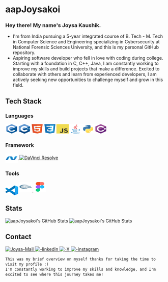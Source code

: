 # aapJoysakoi 

### Hey there! My name's Joysa Kaushik.
- I'm from India pursuing a 5-year integrated course of B. Tech - M. Tech in Computer Science and Engineering specializing in Cybersecurity at National Forensic Sciences University, and this is my personal GitHub repository. 
- Aspiring software developer who fell in love with coding during college. Starting with a foundation in C, C++, Java, I am constantly working to improve my skills and build projects that make a difference. Excited to collaborate with others and learn from experienced developers, I am actively seeking new opportunities to challenge myself and grow in this field.

## Tech Stack

### Languages

<div style="display: flex; align-items: center;">
  <a href="https://en.wikipedia.org/wiki/C_(programming_language)" target="_blank">
    <img alt="Joysa-C" height="30" width="40" src="https://github.com/devicons/devicon/blob/master/icons/c/c-original.svg">
  </a>
  
  <a href="https://en.wikipedia.org/wiki/C%2B%2B" target="_blank">
    <img alt="Joysa-Cpp" height="30" width="40" src="https://github.com/devicons/devicon/blob/master/icons/cplusplus/cplusplus-original.svg">
  </a>
  
  <a href="https://en.wikipedia.org/wiki/HTML" target="_blank">
    <img alt="Joysa-HTML" height="30" width="40" src="https://github.com/devicons/devicon/blob/master/icons/html5/html5-original.svg">
  </a>
  
  <a href="https://en.wikipedia.org/wiki/CSS" target="_blank">
    <img alt="Joysa-CSS" height="30" width="40" src="https://github.com/devicons/devicon/blob/master/icons/css3/css3-original.svg">
  </a>
  
  <a href="https://en.wikipedia.org/wiki/JavaScript" target="_blank">
    <img alt="Joysa-JavaScript" height="30" width="40" src="https://github.com/devicons/devicon/blob/master/icons/javascript/javascript-original.svg">
  </a>

  <a href="https://en.wikipedia.org/wiki/Java_(programming_language)" target="_blank">
    <img alt="Joysa-Java" height="30" width="40" src="https://github.com/devicons/devicon/blob/master/icons/java/java-original.svg">
  </a>

  <a href="https://en.wikipedia.org/wiki/Python_(programming_language)" target="_blank">
    <img alt="Joysa-Python" height="30" width="40" src="https://github.com/devicons/devicon/blob/master/icons/python/python-original.svg">
  </a>

  <a href="https://en.wikipedia.org/wiki/C_Sharp_(programming_language)" target="_blank">
    <img alt="Joysa-CSharp" height="30" width="40" src="https://github.com/devicons/devicon/blob/master/icons/csharp/csharp-original.svg">
  </a>
</div>


### Framework

<div style="display: inline-block">
  <a href="https://dotnet.microsoft.com/" target="_blank">
    <img align="center" alt="joysa-dotnet" height="30" width="40" src="https://github.com/devicons/devicon/blob/master/icons/dot-net/dot-net-original.svg">
  </a>
    <a href="https://www.blackmagicdesign.com/products/davinciresolve/" target="_blank">
    <img alt="DaVinci Resolve" height="30" width="40" src="https://github.com/devicons/devicon/blob/master/icons/davinci/davinci-original.svg">
  </a>
</div>


### Tools

<div style="display: inline-block">
  <a href="https://code.visualstudio.com/" target="_blank">
    <img align="center" alt="joysa-VS-Code" height="30" width="40" src="https://github.com/devicons/devicon/blob/master/icons/vscode/vscode-original.svg">
  </a>
</div>

  <a href="https://www.opengl.org/documentation/" target="_blank">
    <img alt="joysa OpenGL" height="30" width="40" src="https://github.com/devicons/devicon/blob/master/icons/opengl/opengl-original.svg">
  </a>

  <a href="https://www.figma.com/" target="_blank">
    <img alt="joysa Figma" height="30" width="40" src="https://github.com/devicons/devicon/blob/master/icons/figma/figma-original.svg">
  </a>

## Stats

<div style="display: inline-block">
  <img alt="aapJoysakoi's GitHub Stats" src="https://github-readme-stats-lake-seven-36.vercel.app/api?username=aapJoysakoi&show_icons=true&theme=transparent&hide_border=true">
  <img alt="aapJoysakoi's GitHub Stats" src="https://github-readme-stats-lake-seven-36.vercel.app/api/top-langs?username=aapJoysakoi&show_icons=true&theme=transparent&hide_border=true&layout=compact">
</div>

## Contact

<div style="display: inline-block">
  <a href="mailto:joysaakaushik@gmail.com?subject=[GitHub]" target="_blank">
    <img alt="Joysa-Mail" src="https://img.shields.io/badge/-Mail-EA4335?style=for-the-badge&logo=maildotru&logoColor=white" target="_blank">
  </a>
  <a href="" target="_blank">
    <img alt="-linkedin" src="https://img.shields.io/badge/-LinkedIn-0A66C2?style=for-the-badge&logo=linkedin&logoColor=white" target="_blank">
  </a>
  <a href="" target="_blank">
    <img alt="-X" src="https://img.shields.io/badge/-Twitter-000000?style=for-the-badge&logo=x&logoColor=white" target="_blank">
  </a>
  <a href="" target="_blank">
    <img alt="-instagram" src="https://img.shields.io/badge/-Instagram-E4405F?style=for-the-badge&logo=instagram&logoColor=white" target="_blank">
  </a>
</div>









```
This was my brief overview on myself thanks for taking the time to visit my profile :)
I'm constantly working to improve my skills and knowledge, and I'm excited to see where this journey takes me!
```
